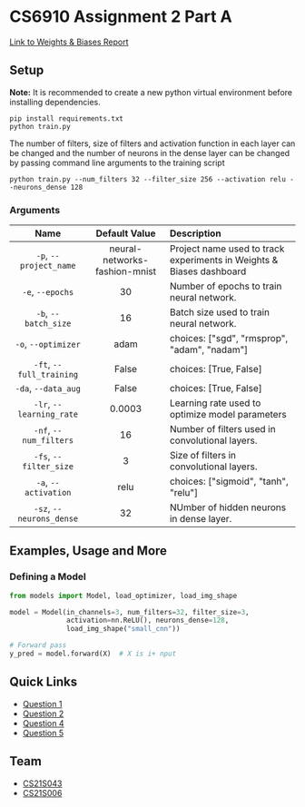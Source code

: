 # CS6910 Assignment 2 Part A

[Link to Weights & Biases Report](https://wandb.ai/cs21s006_cs21s043/Assigment2_P1_Q2_/reports/CS6910-Assignment-2-Report-from-Scratch--VmlldzoxNzYzMjI1)

## Setup

**Note:** It is recommended to create a new python virtual environment before installing dependencies.

```
pip install requirements.txt
python train.py
```

The number of filters, size of filters and activation function in each layer can be changed and  the number of neurons in the dense layer can be changed by passing command line arguments to the training script

```
python train.py --num_filters 32 --filter_size 256 --activation relu --neurons_dense 128
``` 

### Arguments

| Name | Default Value | Description |
| :---: | :-------------: | :----------- |
| `-p`, `--project_name` | neural-networks-fashion-mnist | Project name used to track experiments in Weights & Biases dashboard |
| `-e`, `--epochs` | 30 |  Number of epochs to train neural network.|
| `-b`, `--batch_size` | 16 | Batch size used to train neural network. | 
| `-o`, `--optimizer` | adam | choices:  ["sgd", "rmsprop", "adam", "nadam"] | 
| `-ft`, `--full_training` | False | choices:  [True, False] | 
| `-da`, `--data_aug` | False | choices:  [True, False] | 
| `-lr`, `--learning_rate` | 0.0003 | Learning rate used to optimize model parameters | 
| `-nf`, `--num_filters` | 16 | Number of filters used in convolutional layers. | 
| `-fs`, `--filter_size` | 3 | Size of filters in convolutional layers. |
| `-a`, `--activation` | relu | choices:  ["sigmoid", "tanh", "relu"] |
| `-sz`, `--neurons_dense` | 32 | NUmber of hidden neurons in dense layer. |

## Examples, Usage and More

### Defining a Model

```python
from models import Model, load_optimizer, load_img_shape

model = Model(in_channels=3, num_filters=32, filter_size=3,
              activation=nn.ReLU(), neurons_dense=128,
              load_img_shape("small_cnn"))

# Forward pass
y_pred = model.forward(X)  # X is i+ nput
```


## Quick Links

* [Question 1](<Question 1.ipynb>)
* [Question 2](<Question 2.ipynb>) 
* [Question 4](<Question 4.ipynb>)
* [Question 5](<Question 5.ipynb>)

## Team 
* [CS21S043](https://github.com/jainsaurabh426)
* [CS21S006](https://github.com/cs21s006)